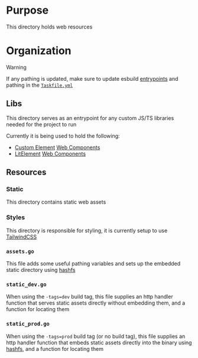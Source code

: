 # Purpose

This directory holds web resources

# Organization

> [!WARNING]  
> If any pathing is updated, make sure to update esbuild [entrypoints](../cmd/web/build/main.go#L28) and pathing in the [`Taskfile.yml` ](../Taskfile.yml)

## Libs

This directory serves as an entrypoint for any custom JS/TS libraries needed for the project to run

Currently it is being used to hold the following:

- [Custom Element](https://developer.mozilla.org/en-US/docs/Web/API/Web_components/Using_custom_elements) [Web Components](./libs/web-components/)
- [LitElement](https://lit.dev/) [Web Components](./libs/lit/src/components/)

## Resources

### Static

This directory contains static web assets

### Styles

This directory is responsible for styling, it is currently setup to use [TailwindCSS](https://tailwindcss.com/)

### `assets.go`

This file adds some useful pathing variables and sets up the embedded static directory using [hashfs](https://github.com/benbjohnson/hashfs)

### `static_dev.go`

When using the `-tags=dev` build tag, this file supplies an http handler function that serves static assets directly without embedding them, and a function for locating them

### `static_prod.go`

When using the `-tags=prod` build tag (or no build tag), this file supplies an http handler function that embeds static assets directly into the binary using [hashfs](https://github.com/benbjohnson/hashfs), and a function for locating them
